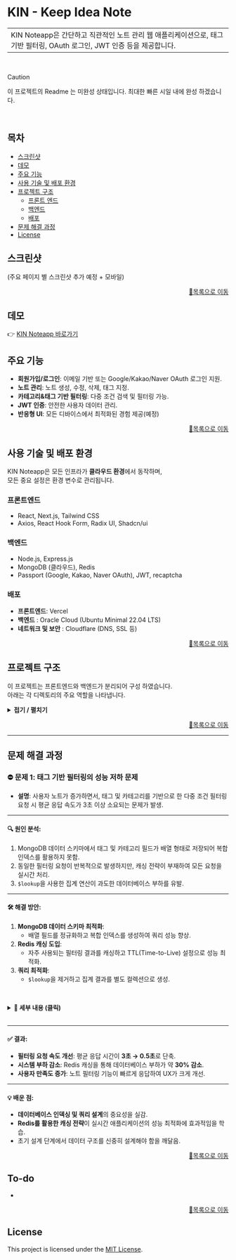 
# KIN - Keep Idea Note
<table>
<tr>
<td>
KIN Noteapp은 간단하고 직관적인 노트 관리 웹 애플리케이션으로,  
태그 기반 필터링, OAuth 로그인, JWT 인증 등을 제공합니다.
</td>
</tr>
</table>
<br>

> [!CAUTION]
> 이 프로젝트의 Readme 는 미완성 상태입니다.
> 최대한 빠른 시일 내에 완성 하겠습니다.

<br>

## 목차
- [스크린샷](#스크린샷)
- [데모](#데모)
- [주요 기능](#주요기능)
- [사용 기술 및 배포 환경](#사용기술및배포환경)
- [프로젝트 구조](#프로젝트구조)
  - [프론트 엔드](#프론트엔드)
  - [백엔드](#백엔드)
  - [배포](#배포)
- [문제 해결 과정](#문제해결과정)
- [License](#license)




## 스크린샷

(주요 페이지 별 스크린샷 추가 예정 + 모바일)

<p align="right"><a href="#목차">🔼목록으로 이동</a></p>

## 데모
👉 [KIN Noteapp 바로가기](https://noteapp.org)


## 주요 기능
- **회원가입/로그인**: 이메일 기반 또는 Google/Kakao/Naver OAuth 로그인 지원.
- **노트 관리**: 노트 생성, 수정, 삭제, 태그 지정.
- **카테고리&태그 기반 필터링**: 다중 조건 검색 및 필터링 가능.
- **JWT 인증**: 안전한 사용자 데이터 관리.
- **반응형 UI**: 모든 디바이스에서 최적화된 경험 제공(예정)

<p align="right"><a href="#목차">🔼목록으로 이동</a></p>

## 사용 기술 및 배포 환경
KIN Noteapp은 모든 인프라가 **클라우드 환경**에서 동작하며,  
모든 중요 설정은 환경 변수로 관리됩니다.

### **프론트엔드**
- React, Next.js, Tailwind CSS
- Axios, React Hook Form, Radix UI, Shadcn/ui

### **백엔드**
- Node.js, Express.js
- MongoDB (클라우드), Redis
- Passport (Google, Kakao, Naver OAuth), JWT, recaptcha

### **배포**
- **프론트엔드**: Vercel
- **백엔드** : Oracle Cloud (Ubuntu Minimal 22.04 LTS)
- **네트워크 및 보안** : Cloudflare (DNS, SSL 등)

<p align="right"><a href="#목차">🔼목록으로 이동</a></p>


## 프로젝트 구조
이 프로젝트는 프론트엔드와 백엔드가 분리되어 구성 하였습니다.  
아래는 각 디렉토리의 주요 역할을 나타냅니다.


<details>
  <summary><strong> 접기 / 펼치기 </strong></summary><br>
  
``` 
📂 root/
├── 📂 backend/
│   ├── 📂 config/               # 환경 설정 파일
│   ├── 📂 controllers/          # API 요청 처리 로직
│   │   ├── 📂 notes/           
│   │   └── 📂 user/             
│   ├── 📂 middleware/          
│   │   └── 📂 user/             # 세션 유효 검사 미들웨어
│   ├── 📂 models/               # 데이터베이스 모델
│   ├── 📂 routes/               # 라우트 정의
│   │   ├── 📂 notes/            
│   │   └── 📂 user/            
│   ├── 📂 services/             # 비즈니스 로직
│   │   ├── 📂 notes/            
│   │   └── 📂 user/             
│   └── 📂 utils/                # 유틸리티 함수
│
└── 📂 frontend/
    ├── 📂 public/               # 정적 리소스 파일
    │   ├── 📂 fonts/            
    │   └── 📂 images/           
    └── 📂 src/                 
        ├── 📂 atoms/            # 전역 상태 관리 (jotai)
        ├── 📂 components/       # 재사용 가능한 컴포넌트
        │   ├── 📂notes/       
        │   ├── 📂 ui/           
        │   └── 📂 userinfo/    
        ├── 📂 hooks/            # 커스텀 훅
        ├── 📂 lib/              
        │   ├── 📂 hoc/          # 고차 컴포넌트 (인증 필요 페이지에 사용)
        │   └── 📂 notes/        
        ├── 📂 pages/            # 웹 페이지 구성
        │   ├── 📂admin/        
        │   ├── 📂 notes/        
        │   ├── 📂 userinfo/     
        │   └── 📂 _authentication/
        ├── 📂services/         # API 호출 및 서비스 로직
        │   ├── 📂notes/       
        │   └── 📂user/       
        └── 📂styles/           # 글로벌 스타일 파일

```
</details>

<p align="right"><a href="#목차">🔼목록으로 이동</a></p>

---

## 문제 해결 과정

### ⛔ 문제 1: 태그 기반 필터링의 성능 저하 문제

- **설명**: 사용자 노트가 증가하면서, 태그 및 카테고리를 기반으로 한 다중 조건 필터링 요청 시 평균 응답 속도가 3초 이상 소요되는 문제가 발생.

---

#### 🔍 원인 분석:
1. MongoDB 데이터 스키마에서 태그 및 카테고리 필드가 배열 형태로 저장되어 복합 인덱스를 활용하지 못함.
2. 동일한 필터링 요청이 반복적으로 발생하지만, 캐싱 전략이 부재하여 모든 요청을 실시간 처리.
3. `$lookup`을 사용한 집계 연산이 과도한 데이터베이스 부하를 유발.

---

#### 🛠️ 해결 방안:
1. **MongoDB 데이터 스키마 최적화**:
   - 배열 필드를 정규화하고 복합 인덱스를 생성하여 쿼리 성능 향상.
2. **Redis 캐싱 도입**:
   - 자주 사용되는 필터링 결과를 캐싱하고 TTL(Time-to-Live) 설정으로 성능 최적화.
3. **쿼리 최적화**:
   - `$lookup`을 제거하고 집계 결과를 별도 컬렉션으로 생성.
  
<br><details>
  <summary><strong>📜 세부 내용 (클릭) </strong></summary>

---
1. **추가**:
   ```javascript
   console.log('hello');
   ```

2. **구현**:
     ```javascript
     console.log('hello');
     ```

3. **개선**:
   - 
   - 예시:
     ```javascript
     console.log('hello');
     ```

</details>
<br>

---

#### ✅ 결과:
- **필터링 요청 속도 개선**: 평균 응답 시간이 **3초 → 0.5초**로 단축.
- **시스템 부하 감소**: Redis 캐싱을 통해 데이터베이스 부하가 약 **30% 감소**.
- **사용자 만족도 증가**: 노트 필터링 기능이 빠르게 응답하여 UX가 크게 개선.

---

#### 💡 배운 점:
- **데이터베이스 인덱싱 및 쿼리 설계**의 중요성을 실감.
- **Redis를 활용한 캐싱 전략**이 실시간 애플리케이션의 성능 최적화에 효과적임을 학습.
- 초기 설계 단계에서 데이터 구조를 신중히 설계해야 함을 깨달음.
 
<p align="right"><a href="#목차">🔼목록으로 이동</a></p>


## To-do
-

<p align="right"><a href="#목차">🔼목록으로 이동</a></p>


## License
This project is licensed under the [MIT License](LICENSE).
